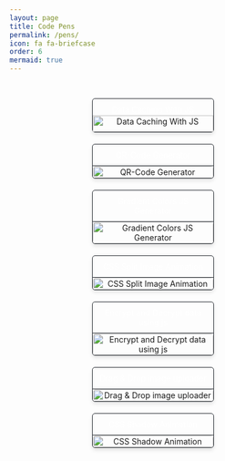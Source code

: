 ```yaml
---
layout: page
title: Code Pens
permalink: /pens/
icon: fa fa-briefcase
order: 6
mermaid: true
---
```


<style>
    .code-pens {
        display: flex;
        flex-wrap: wrap;
        justify-content: space-around;
        margin: 0 auto;
        max-width: 1200px; /* Adjust max-width as needed */
        padding: 20px;
    }

    .code-pen {
            width: calc(50% - 20px);
        margin: 10px;
        text-align: center;
        border: 1px solid #24292f;
        border-radius: 5px;
        box-shadow: 0px 4px 6px rgba(0, 0, 0, 0.1);
        display: flex;
        flex-direction: column;
        justify-content: space-between;
    }

    .code-pen img {
        width: 100%;
        height: auto;
    }

    .code-pen a {
        border: none !important;
        margin: 0 !important;
            border-radius: 5px !important;
    overflow: hidden !important;
    }

    .code-pen-header {
        color: white; /* Header text color */
        padding: 10px;
            border-bottom: 1px solid #24292f;
    }

    @media screen and (max-width: 768px) {
        .code-pen {
            width: calc(50% - 20px);
        }
    }

    @media screen and (max-width: 480px) {
        .code-pen {
            width: calc(100% - 20px);
        }
    }
</style>

<div class="code-pens">
    <div class="code-pen">
        <a class="code-pen-header" href="https://codepen.io/Akr-am/pen/WNLRoYY?editors=1010">
        Data Caching With JS
        </a>
            <img src="https://github.com/Ak-ram/Ak-ram/assets/69124951/fa88bacc-a220-44ce-9d56-35eeb41170fd" alt="Data Caching With JS">
    </div>
    <div class="code-pen">
        <div class="code-pen-header">QR-Code Generator</div>
        <a href="https://codepen.io/Akr-am/pen/ExrNpvG">
            <img src="https://github.com/Ak-ram/Ak-ram/assets/69124951/414166a1-8ac5-4f7e-bed0-9a2aa352c006" alt="QR-Code Generator">
        </a>
    </div>
    <div class="code-pen">
        <div class="code-pen-header">Gradient Colors JS Generator</div>
        <a href="https://codepen.io/Akr-am/pen/rNPWBRd">
            <img src="https://github.com/Ak-ram/Ak-ram/assets/69124951/5d0f521a-f733-45bd-86bf-df119414386f" alt="Gradient Colors JS Generator">
        </a>
    </div>
    <div class="code-pen">
        <div class="code-pen-header">CSS Split Image Animation</div>
        <a href="https://codepen.io/Akr-am/pen/wvXQeqd">
            <img src="https://github.com/Ak-ram/Ak-ram/assets/69124951/d576e888-31e9-40b5-9138-b8479a835eb1" alt="CSS Split Image Animation">
        </a>
    </div>
    <div class="code-pen">
        <div class="code-pen-header">Encrypt and Decrypt data using js</div>
        <a href="https://codepen.io/Akr-am/pen/VwqKZzy?editors=0011">
            <img src="https://github.com/Ak-ram/Ak-ram/assets/69124951/9e34cf33-f230-43ff-be03-6e84d37e5b42" alt="Encrypt and Decrypt data using js">
        </a>
    </div>
    <div class="code-pen">
        <div class="code-pen-header">Drag & Drop image uploader</div>
        <a href="https://codepen.io/Akr-am/pen/WNPxaxx">
            <img src="https://github.com/Ak-ram/Ak-ram/assets/69124951/ecd9604c-2932-43e5-821e-b77d1c07b10b" alt="Drag & Drop image uploader">
        </a>
    </div>
    <div class="code-pen">
        <div class="code-pen-header">CSS Shadow Animation</div>
        <a href="https://codepen.io/Akr-am/full/JjvedzJ">
            <img src="https://github.com/Ak-ram/Ak-ram/assets/69124951/5feee168-964c-4a25-998a-ae4e71a782b9" alt="CSS Shadow Animation">
        </a>
    </div>
</div>
